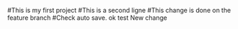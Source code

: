 #This is my first project
#This is a second ligne
#This change is done on the feature branch
#Check auto save. ok test
New change